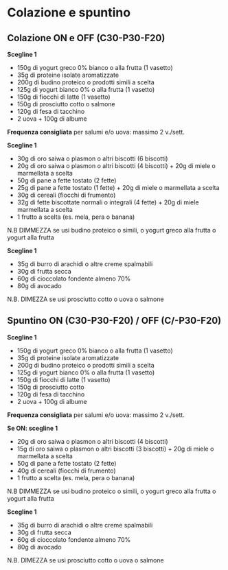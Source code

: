 # Colazione e spuntino

## Colazione ON e OFF (C30-P30-F20)

**Scegline 1**

- 150g di yogurt greco 0% bianco o alla frutta (1 vasetto)
- 35g di proteine isolate aromatizzate
- 200g di budino proteico o prodotti simili a scelta
- 125g di yogurt bianco 0% o alla frutta (1 vasetto)
- 150g di fiocchi di latte (1 vasetto)
- 150g di prosciutto cotto o salmone
- 120g di fesa di tacchino
- 2 uova + 100g di albume

**Frequenza consigliata** per salumi e/o uova: massimo 2 v./sett.

**Scegline 1**

- 30g di oro saiwa o plasmon o altri biscotti (6 biscotti)
- 20g di oro saiwa o plasmon o altri biscotti (4 biscotti) + 20g di miele o marmellata a scelta
- 50g di pane a fette tostato (2 fette)
- 25g di pane a fette tostato (1 fette) + 20g di miele o marmellata a scelta
- 30g di cereali (fiocchi di frumento)
- 32g di fette biscottate normali o integrali (4 fette) + 20g di miele marmellata a scelta
- 1 frutto a scelta (es. mela, pera o banana)

N.B DIMMEZZA se usi budino proteico o simili, o yogurt greco alla frutta o yogurt alla frutta

**Scegline 1**

- 35g di burro di arachidi o altre creme spalmabili
- 30g di frutta secca
- 60g di cioccolato fondente almeno 70%
- 80g di avocado

N.B. DIMEZZA se usi prosciutto cotto o uova o salmone

## Spuntino ON (C30-P30-F20) / OFF (C/-P30-F20)

**Scegline 1**

- 150g di yogurt greco 0% bianco o alla frutta (1 vasetto)
- 35g di proteine isolate aromatizzate
- 200g di budino proteico o prodotti simili a scelta
- 125g di yogurt bianco 0% o alla frutta (1 vasetto)
- 150g di fiocchi di latte (1 vasetto)
- 150g di prosciutto cotto
- 120g di fesa di tacchino
- 2 uova + 100g di albume

**Frequenza consigliata** per salumi e/o uova: massimo 2 v./sett.

**Se ON: scegline 1**

- 20g di oro saiwa o plasmon o altri biscotti (4 biscotti)
- 15g di oro saiwa o plasmon o altri biscotti (3 biscotti) + 20g di miele o marmellata a scelta
- 50g di pane a fette tostato (2 fette)
- 40g di cereali (fiocchi di frumento)
- 1 frutto a scelta (es. mela, pera o banana)

N.B DIMMEZZA se usi budino proteico o simili, o yogurt greco alla frutta o yogurt alla frutta

**Scegline 1**

- 35g di burro di arachidi o altre creme spalmabili
- 30g di frutta secca
- 60g di cioccolato fondente almeno 70%
- 80g di avocado

N.B. DIMEZZA se usi prosciutto cotto o uova o salmone
